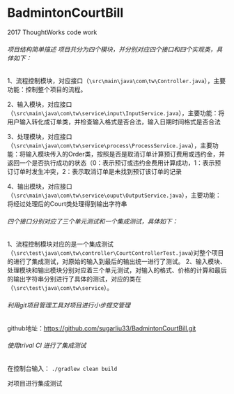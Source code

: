 # BadmintonCourtBill
2017 ThoughtWorks code work

###### 项目结构简单描述 项目共分为四个模块，并分别对应四个接口和四个实现类，具体如下：

1、流程控制模块，对应接口（```\src\main\java\com\tw\Controller.java```），主要功能：控制整个项目的流程。

2、输入模块，对应接口（```\src\main\java\com\tw\service\input\InputService.java```），主要功能：将用户输入转化成订单类，并检查输入格式是否合法，输入日期时间格式是否合法

3、处理模块，对应接口（```\src\main\java\com\tw\service\process\ProcessService.java```），主要功能：将输入模块传入的Order类，按照是否是取消订单计算预订费用或违约金，并返回一个是否执行成功的状态（0：表示预订或违约金费用计算成功，1：表示预订订单时发生冲突，2：表示取消订单是未找到预订该订单的记录

4、输出模块，对应接口（```\src\main\java\com\tw\service\ouput\OutputService.java```），主要功能：将经过处理后的Court类处理得到输出字符串

###### 四个接口分别对应了三个单元测试和一个集成测试，具体如下：
1、流程控制模块对应的是一个集成测试（```\src\test\java\com\tw\controller\CourtControllerTest.java```)对整个项目的进行了集成测试，对原始的输入到最后的输出统一进行了测试。
2、输入模块、处理模块和输出模块分别对应着三个单元测试，对输入的格式、价格的计算和最后的输出字符串分别进行了具体的测试，对应的类在（```\src\test\java\com\tw\service```）。

###### 利用git项目管理工具对项目进行小步提交管理
github地址：https://github.com/sugarliu33/BadmintonCourtBill.git

###### 使用trival CI 进行了集成测试
在控制台输入：
```./gradlew clean build```

对项目进行集成测试







